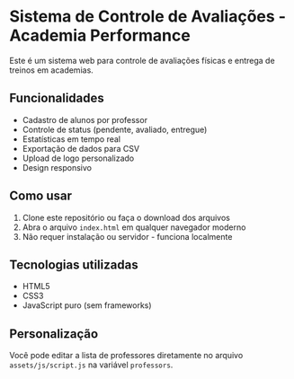# Sistema de Controle de Avaliações - Academia Performance

Este é um sistema web para controle de avaliações físicas e entrega de treinos em academias.

## Funcionalidades

- Cadastro de alunos por professor
- Controle de status (pendente, avaliado, entregue)
- Estatísticas em tempo real
- Exportação de dados para CSV
- Upload de logo personalizado
- Design responsivo

## Como usar

1. Clone este repositório ou faça o download dos arquivos
2. Abra o arquivo `index.html` em qualquer navegador moderno
3. Não requer instalação ou servidor - funciona localmente

## Tecnologias utilizadas

- HTML5
- CSS3
- JavaScript puro (sem frameworks)

## Personalização

Você pode editar a lista de professores diretamente no arquivo `assets/js/script.js` na variável `professors`.